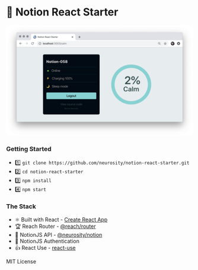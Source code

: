 # 🚀 Notion React Starter

![App Screenshot](public/notion-react-starter.png)

### Getting Started

- 1️⃣ `git clone https://github.com/neurosity/notion-react-starter.git`
- 2️⃣ `cd notion-react-starter`
- 3️⃣ `npm install`
- 4️⃣ `npm start`

### The Stack

- ⚛️ Built with React - [Create React App](https://github.com/facebook/create-react-app)
- 🏆 Reach Router - [@reach/router](https://reach.tech/router)
- 🤯 NotionJS API - [@neurosity/notion](https://github.com/neurosity/notion-js)
- 🔑 NotionJS Authentication
- 👍 React Use - [react-use](https://github.com/streamich/react-use)

MIT License
